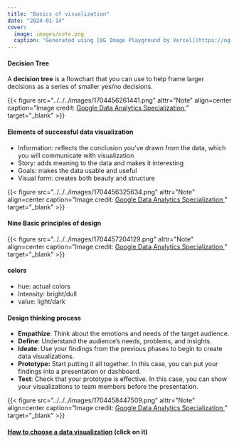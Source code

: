 ```yaml
---
title: "Basics of visualization"
date: "2024-01-14"
cover:
  image: images/note.png
  caption: "Generated using [OG Image Playground by Vercel](https://og-playground.vercel.app/)"
---
```


#### Decision Tree

A **decision tree** is a flowchart that you can use to help frame larger decisions as a series of smaller yes/no decisions.

{{< figure src="../../../images/1704456261441.png" alttr="Note" align=center caption="Image credit: [Google Data Analytics Specialization ](https://www.coursera.org/specializations/data-analytics-certificate)" target="_blank" >}}

#### Elements of successful data visualization

- Information: reflects the conclusion you’ve drawn from the data, which you will communicate with visualization
- Story: adds meaning to the data and makes it interesting
- Goals: makes the data usable and useful
- Visual form: creates both beauty and structure

{{< figure src="../../../images/1704456325634.png" alttr="Note" align=center caption="Image credit: [Google Data Analytics Specialization ](https://www.coursera.org/specializations/data-analytics-certificate)" target="_blank" >}}

#### Nine Basic principles of design

{{< figure src="../../../images/1704457204129.png" alttr="Note" align=center caption="Image credit: [Google Data Analytics Specialization ](https://www.coursera.org/specializations/data-analytics-certificate)" target="_blank" >}}

#### colors

- hue: actual colors
- Intensity: bright/dull
- value: light/dark

#### Design thinking process

- **Empathize**: Think about the emotions and needs of the target audience.
- **Define**: Understand the audience’s needs, problems, and insights.
- **Ideate**: Use your findings from the previous phases to begin to create data visualizations.
- **Prototype:** Start putting it all together. In this case, you can put your findings into a presentation or dashboard.
- **Test**: Check that your prototype is effective. In this case, you can show your visualizations to team members before the presentation.

{{< figure src="../../../images/1704458447509.png" alttr="Note" align=center caption="Image credit: [Google Data Analytics Specialization ](https://www.coursera.org/specializations/data-analytics-certificate)" target="_blank" >}}

#### [How to choose a data visualization](https://d3c33hcgiwev3.cloudfront.net/XsaUfemhQ-qGlH3poXPqMg_4b74b6280a7a4a10a83e6b5ca9138630_How-to-choose-a-data-visualization.pdf?Expires=1704585600&Signature=SgVG~PNY9O3dr5t3H2d-3wy08jxEmCfr8FF~U9kgXZx6LxLzBJjMdCncvYujL1jWuYtfysDD4PUvF2bDM77nwrzWHSoamRDqTO2EgKhY-XOmuO4aY4RQS7kQ8LlAgKC4orxXnsmM0HmM0HKgUxGrv2xpiBj0-LmKJs45ejA0EgQ_&Key-Pair-Id=APKAJLTNE6QMUY6HBC5A) (click on it)
